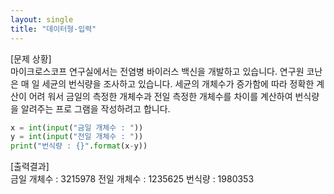 ```yaml
---
layout: single
title: "데이터형-입력"
---
```


[문제 상황]  
마이크로스코프 연구실에서는 전염병 바이러스 백신을 개발하고 있습니다. 연구원 코난은 매 일 세균의 번식량을 조사하고 있습니다. 세균의 개체수가 증가함에 따라 정확한 계산이 어려 워서 금일의 측정한 개체수과 전일 측정한 개체수를 차이를 계산하여 번식량을 알려주는 프로 그램을 작성하려고 합니다. 

~~~python
x = int(input("금일 개체수 : "))
y = int(input("전일 개체수 : "))
print("번식량 : {}".format(x-y))
~~~

[출력결과]  
금일 개체수 : 3215978
전일 개체수 : 1235625
번식량 : 1980353
